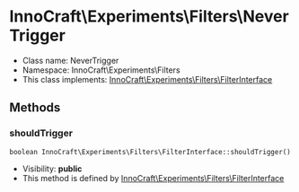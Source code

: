 InnoCraft\Experiments\Filters\NeverTrigger
===============






* Class name: NeverTrigger
* Namespace: InnoCraft\Experiments\Filters
* This class implements: [InnoCraft\Experiments\Filters\FilterInterface](InnoCraft-Experiments-Filters-FilterInterface.md)






Methods
-------


### shouldTrigger

    boolean InnoCraft\Experiments\Filters\FilterInterface::shouldTrigger()





* Visibility: **public**
* This method is defined by [InnoCraft\Experiments\Filters\FilterInterface](InnoCraft-Experiments-Filters-FilterInterface.md)



